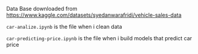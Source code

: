 Data Base downloaded from https://www.kaggle.com/datasets/syedanwarafridi/vehicle-sales-data 

`car-analize.ipynb` is the file when i clean data 

`car-predicting-price.ipynb` is the file when i build models that predict car price
